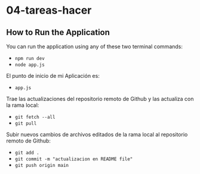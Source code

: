 # 04-tareas-hacer

## How to Run the Application

You can run the application using any of these two terminal commands:

- `npm run dev`
- `node app.js`

El punto de inicio de mi Aplicación es:

- `app.js`

Trae las actualizaciones del repositorio remoto de Github y las actualiza con la rama local:

- `git fetch --all`
- `git pull`

Subir nuevos cambios de archivos editados de la rama local al repositorio remoto de Github:

- `git add .`
- `git commit -m "actualizacion en README file"`
- `git push origin main`
